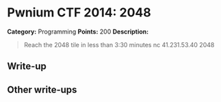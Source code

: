 # Pwnium CTF 2014: 2048

**Category:** Programming
**Points:** 200
**Description:**
> Reach the 2048 tile in less than 3:30 minutes nc 41.231.53.40 2048

## Write-up


## Other write-ups



